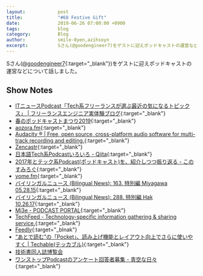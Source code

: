 ```yaml
---
layout:            post
title:             "#68 Festive Gift"
date:              2019-06-26 07:00:00 +0900
tags:              blog
category:          Blog
author:            smile-0yen,azihsoyn
excerpt:           Sさん(@goodengineer7)をゲストに迎えポッドキャストの運営などについて話しました。
---
```

Sさん([@goodengineer7](https://twitter.com/goodengineer7){:target="_blank"})をゲストに迎えポッドキャストの運営などについて話しました。

## Show Notes
- [ITニュースPodcast「Tech系フリーランスが選ぶ最近の気になるトピックス」 \| フリーランスエンジニア実体験ブログ](https://free-engineer.xrea.jp/techfree-podcast){:target="_blank"}
- [春のポッドキャストまつり2019](https://podcast-festival.firebaseapp.com/){:target="_blank"}
- [aozora\.fm](https://fortegp05.github.io/aozorafm/){:target="_blank"}
- [Audacity ® \| Free, open source, cross\-platform audio software for multi\-track recording and editing\.](https://www.audacityteam.org/){:target="_blank"}
- [Zencastr](https://zencastr.com/){:target="_blank"}
- [日本語Tech系Podcastいろいろ \- Qiita](https://qiita.com/suginoy/items/dada11eef775b883320f){:target="_blank"}
- [2017年とテック系Podcast\(ポッドキャスト\)を、紹介しつつ振り返る \- このすみろぐ](https://www.konosumi.net/entry/2018/02/24/205322){:target="_blank"}
- [yome\.fm](https://yomefm.github.io/){:target="_blank"}
- [バイリンガルニュース \(Bilingual News\): 163\. 特別編 Miyagawa 05\.28\.15](https://bilingualnews.libsyn.com/163-miyagawa-052815){:target="_blank"}
- [バイリンガルニュース \(Bilingual News\): 288\. 特別編 Hak 10\.26\.17](https://bilingualnews.libsyn.com/288-hak-102617){:target="_blank"}
- [Mi3e \- PODCAST PORTAL](http://mi3e.com/){:target="_blank"}
- [TechFeed \- Technology\-specific information gathering & sharing service\.](https://techfeed.io/main/realtime/now){:target="_blank"}
- [Feedly](https://feedly.com/){:target="_blnak"}
- [“あとで読む”の「Pocket」、読み上げ機能とレイアウト向上でさらに使いやすく \| Techable\(テッカブル\)](https://techable.jp/archives/85216){:target="_blank"}
- [技術書同人誌博覧会](https://gishohaku.dev/)
- [ワンストップPodcastのアンケート回答者募集 \- 青空な日々](https://fortegp05.hatenablog.com/entry/2019/05/12/224653){:target="_blank"}
